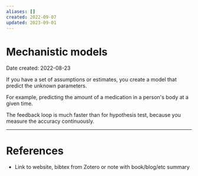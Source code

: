 ```yaml
---
aliases: []
created: 2022-09-07
updated: 2023-09-01
---
```


# Mechanistic models
Date created: 2022-08-23

If you have a set of assumptions or estimates, you create a model that predict the unknown parameters.

For example, predicting the amount of a medication in a person's body at a given time.

The feedback loop is much faster than for hypothesis test, because you measure the accuracy continuously.

---
# References
* Link to website, bibtex from Zotero or note with book/blog/etc summary
